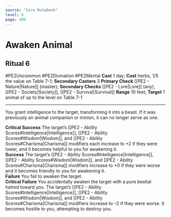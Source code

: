 ```yaml
---
source: "Core Rulebook"
level: 6
page: 409
---
```


# Awaken Animal
## Ritual 6
#PE2Uncommon #PE2Divination #PE2Mental 
**Cast** 1 day; **Cost** herbs, 1/5 the value on Table 7-1; **Secondary Casters** 3
**Primary Check** [[PE2 - Nature|Nature]] (master); **Secondary Checks** [[PE2 - Lore|Lore]] (any), [[PE2 - Society|Society]], [[PE2 - Survival|Survival]]
**Range** 10 feet; **Target** 1 animal of up to the level on Table 7-1

-----
You grant intelligence to the target, transforming it into a beast. If it was previously an animal companion or minion, it can no longer serve as one.  

**Critical Success** The target’s [[PE2 - Ability Scores#Intelligence|Intelligence]], [[PE2 - Ability Scores#Wisdom|Wisdom]], and [[PE2 - Ability Scores#Charisma|Charisma]] modifiers each increase to +2 if they were lower, and it becomes helpful to you for awakening it.  
**Success** The target’s [[PE2 - Ability Scores#Intelligence|Intelligence]], [[PE2 - Ability Scores#Wisdom|Wisdom]], and [[PE2 - Ability Scores#Charisma|Charisma]] modifiers increase to +0 if they were worse and it becomes friendly to you for awakening it.  
**Failure** You fail to awaken the target.  
**Critical Failure** You accidentally awaken the target with a pure bestial hatred toward you. The target’s [[PE2 - Ability Scores#Intelligence|Intelligence]], [[PE2 - Ability Scores#Wisdom|Wisdom]], and [[PE2 - Ability Scores#Charisma|Charisma]] modifiers increase to –2 if they were worse. It becomes hostile to you, attempting to destroy you.